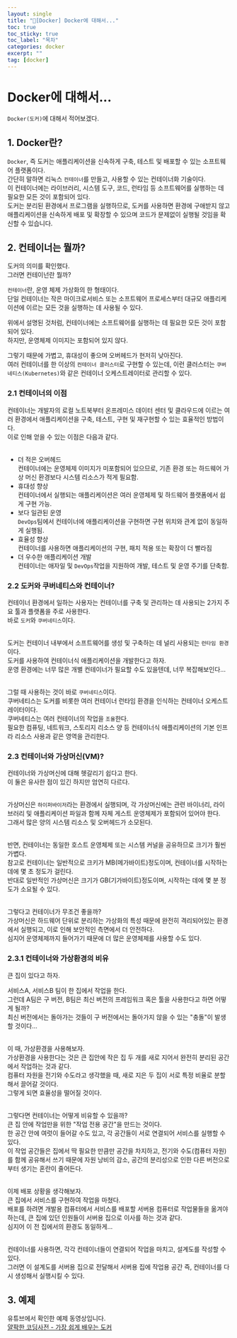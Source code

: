 ```yaml
---
layout: single
title: "📘[Docker] Docker에 대해서..."
toc: true
toc_sticky: true
toc_label: "목차"
categories: docker
excerpt: ""
tag: [docker]
---
```


# Docker에 대해서...
`Docker(도커)`에 대해서 적어보겠다.  

## 1. Docker란?
`Docker`, 즉 도커는 애플리케이션을 신속하게 구축, 테스트 및 배포할 수 있는 소프트웨어 플랫폼이다.  
간단히 말하면 리눅스 `컨테이너`를 만들고, 사용할 수 있는 컨테이너화 기술이다.  
이 컨테이너에는 라이브러리, 시스템 도구, 코드, 런타임 등 소프트웨어를 실행하는 데 필요한 모든 것이 포함되어 있다.  
도커는 분리된 환경에서 프로그램을 실행하므로, 도커를 사용하면 환경에 구애받지 않고 애플리케이션을 신속하게 배포 및 확장할 수 있으며 코드가 문제없이 실행될 것임을 확신할 수 있습니다.  

## 2. 컨테이너는 뭘까?
도커의 의미를 확인했다.  
그러면 컨테이넌란 뭘까?  

`컨테이너`란, 운영 체제 가상화의 한 형태이다.  
단일 컨테이너는 작은 마이크로서비스 또는 소프트웨어 프로세스부터 대규모 애플리케이션에 이르는 모든 것을 실행하는 데 사용될 수 있다.  

위에서 설명된 것처럼, 컨테이너에는 소프트웨어를 실행하는 데 필요한 모든 것이 포함되어 있다.  
하지만, 운영체제 이미지는 포함되어 있지 않다.  

그렇기 때문에 가볍고, 휴대성이 좋으며 오버헤드가 현저히 낮아진다.  
여러 컨테이너를 한 이상의 `컨테이너 클러스터`로 구현할 수 있는데, 이런 클러스터는 `쿠버네티스(Kubernetes)`와 같은 컨테이너 오케스트레이터로 관리할 수 있다.  


### 2.1 컨테이너의 이점
컨테이너는 개발자의 로컬 노트북부터 온프레미스 데이터 센터 및 클라우드에 이르는 여러 환경에서 애플리케이션을 구축, 테스트, 구현 및 재구현할 수 있는 효율적인 방법이다.  
이로 인해 얻을 수 있는 이점은 다음과 같다.  
<br>

- 더 적은 오버헤드  
  컨테이너에는 운영체제 이미지가 미포함되어 있으므로, 기존 환경 또는 하드웨어 가상 머신 환경보다 시스템 리소스가 적게 필요함.
- 휴대성 향상  
  컨테이너에서 실행되는 애플리케이션은 여러 운영체제 및 하드웨어 플랫폼에서 쉽게 구현 가능.
- 보다 일관된 운영  
  `DevOps`팀에서 컨테이너에 애플리케이션을 구현하면 구현 위치와 관계 없이 동일하게 실행됨.
- 효율성 향상  
  컨테이너를 사용하면 애플리케이션의 구현, 패치 적용 또는 확장이 더 빨라짐
- 더 우수한 애플리케이션 개발  
  컨테이너는 애자일 및 `DevOps`작업을 지원하여 개발, 테스트 및 운영 주기를 단축함.

### 2.2 도커와 쿠버네티스와 컨테이너?
컨테이너 환경에서 일하는 사용자는 컨테이너를 구축 및 관리하는 데 사용되는 2가지 주요 툴과 플랫폼을 주로 사용한다.  
바로 `도커`와 `쿠버네티스`이다.  
<br>

도커는 컨테이너 내부에서 소프트웨어를 생성 및 구축하는 데 널리 사용되는 `런타임 환경`이다.  
도커를 사용하여 컨테이너식 애플리케이션을 개발한다고 하자.  
운영 환경에는 너무 많은 개별 컨테이너가 필요할 수도 있을텐데, 너무 복잡해보인다...  
<br>

그럴 때 사용하는 것이 바로 `쿠버네티스`이다.  
쿠버네티스는 도커를 비롯한 여러 컨테이너 런타임 환경을 인식하는 컨테이너 오케스트레이터이다.  
쿠버네티스는 여러 컨테이너의 작업을 `조율`한다.  
필요한 컴퓨팅, 네트워크, 스토리지 리소스 양 등 컨테이너식 애플리케이션의 기본 인프라 리소스 사용과 같은 영역을 관리한다.  

### 2.3 컨테이너와 가상머신(VM)?
컨테이너와 가상머신에 대해 헷갈리기 쉽다고 한다.  
이 둘은 유사한 점이 있긴 하지만 엄연히 다르다.  
<br>

가상머신은 `하이퍼바이저`라는 환경에서 실행되며, 각 가상머신에는 관련 바이너리, 라이브러리 및 애플리케이션 파일과 함께 자체 게스트 운영체제가 포함되어 있어야 한다.  
그래서 많은 양의 시스템 리소스 및 오버헤드가 소모된다.  
<br>

반면, 컨테이너는 동일한 호스트 운영체제 또는 시스템 커널을 공유하므로 크기가 훨씬 가볍다.  
참고로 컨테이너는 일반적으로 크키가 MB(메가바이트)정도이며, 컨테이너를 시작하는 데에 몇 초 정도가 걸린다.  
반대로 일반적인 가상머신은 크기가 GB(기가바이트)정도이며, 시작하는 데에 몇 분 정도가 소요될 수 있다.  
<br>

그렇다고 컨테이너가 무조건 좋을까?  
가상머신은 하드웨어 단위로 분리하는 가상화의 특성 때문에 완전히 격리되어있는 환경에서 실행되고, 이로 인해 보안적인 측면에서 더 안전하다.  
심지어 운영체제까지 들어가기 때문에 더 많은 운영체제를 사용할 수도 있다.

### 2.3.1 컨테이너와 가상환경의 비유
큰 집이 있다고 하자.  

서비스A, 서비스B 팀이 한 집에서 작업을 한다.  
그런데 A팀은 구 버전, B팀은 최신 버전의 프레임워크 혹은 툴을 사용한다고 하면 어떻게 될까?  
최신 버전에서는 돌아가는 것들이 구 버전에서는 돌아가지 않을 수 있는 "충돌"이 발생할 것이다...  
<br>

이 때, 가상환경을 사용해보자.  
가상환경을 사용한다는 것은 큰 집안에 작은 집 두 개를 새로 지어서 완전히 분리된 공간에서 작업하는 것과 같다.  
컴퓨터 자원을 전기와 수도라고 생각했을 때, 새로 지은 두 집이 서로 특정 비율로 분할해서 끌어갈 것이다.  
그렇게 되면 효율성을 떨어질 것이다.  
<br>

그렇다면 컨테이너는 어떻게 비유할 수 있을까?  
큰 집 안에 작업만을 위한 "작업 전용 공간"을 만드는 것이다.  
한 공간 안에 여럿이 들어갈 수도 있고, 각 공간들이 서로 연결되어 서비스를 실행할 수 있다.  
이 작업 공간들은 집에서 딱 필요한 만큼만 공간을 차지하고, 전기와 수도(컴퓨터 자원)를 함께 공유해서 쓰기 때문에 자원 낭비의 감소, 공간의 분리성으로 인한 다른 버전으로부터 생기는 혼란이 줄어든다.  
<br>

이제 배포 상황을 생각해보자.  
큰 집에서 서비스를 구현하여 작업을 마쳤다.  
배포를 하려면 개발용 컴퓨터에서 서비스를 배포할 서버용 컴퓨터로 작업물들을 옮겨야하는데, 큰 집에 있던 인원들이 서버용 집으로 이사를 하는 것과 같다.  
심지어 이 전 집에서의 환경도 동일하게...  
<br>

컨테이너를 사용하면, 각각 컨테이너들이 연결되어 작업을 마치고, 설계도를 작성할 수 있다.  
그러면 이 설계도를 서버용 집으로 전달해서 서버용 집에 작업용 공간 즉, 컨테이너를 다시 생성해서 실행시킬 수 있다.

## 3. 예제
유튜브에서 확인한 예제 동영상입니다.  
[얄팍한 코딩사전 - 가장 쉽게 배우는 도커](https://www.youtube.com/watch?v=hWPv9LMlme8&t=439s)